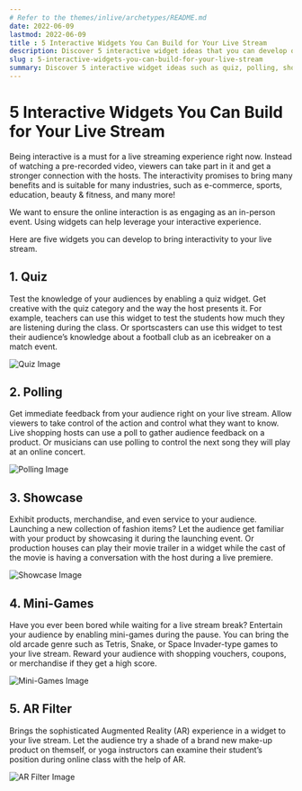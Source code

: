 ```yaml
---
# Refer to the themes/inlive/archetypes/README.md
date: 2022-06-09
lastmod: 2022-06-09
title : 5 Interactive Widgets You Can Build for Your Live Stream
description: Discover 5 interactive widget ideas that you can develop on your live stream with the help of inLive Real-Time Widget API.
slug : 5-interactive-widgets-you-can-build-for-your-live-stream
summary: Discover 5 interactive widget ideas such as quiz, polling, showcase, mini-games, and AR filter that you can develop on your live stream with the help of inLive Real-Time Widget API.
---
```


# 5 Interactive Widgets You Can Build for Your Live Stream

Being interactive is a must for a live streaming experience right now. Instead of watching a pre-recorded video, viewers can take part in it and get a stronger connection with the hosts. The interactivity promises to bring many benefits and is suitable for many industries, such as e-commerce, sports, education, beauty & fitness, and many more!

We want to ensure the online interaction is as engaging as an in-person event. Using widgets can help leverage your interactive experience.

Here are five widgets you can develop to bring interactivity to your live stream.

## 1. Quiz

Test the knowledge of your audiences by enabling a quiz widget. Get creative with the quiz category and the way the host presents it. For example, teachers can use this widget to test the students how much they are listening during the class. Or sportscasters can use this widget to test their audience’s knowledge about a football club as an icebreaker on a match event.

![Quiz Image](/images/blog/interactive-widgets-you-can-build-for-your-live-stream/quiz.png)

## 2. Polling

Get immediate feedback from your audience right on your live stream. Allow viewers to take control of the action and control what they want to know. Live shopping hosts can use a poll to gather audience feedback on a product. Or musicians can use polling to control the next song they will play at an online concert.

![Polling Image](/images/blog/interactive-widgets-you-can-build-for-your-live-stream/polling.png)

## 3. Showcase

Exhibit products, merchandise, and even service to your audience. Launching a new collection of fashion items? Let the audience get familiar with your product by showcasing it during the launching event. Or production houses can play their movie trailer in a widget while the cast of the movie is having a conversation with the host during a live premiere.

![Showcase Image](/images/blog/interactive-widgets-you-can-build-for-your-live-stream/showcase.png)

## 4. Mini-Games

Have you ever been bored while waiting for a live stream break? Entertain your audience by enabling mini-games during the pause. You can bring the old arcade genre such as Tetris, Snake, or Space Invader-type games to your live stream. Reward your audience with shopping vouchers, coupons, or merchandise if they get a high score.

![Mini-Games Image](/images/blog/interactive-widgets-you-can-build-for-your-live-stream/mini-games.png)

## 5. AR Filter

Brings the sophisticated Augmented Reality (AR) experience in a widget to your live stream. Let the audience try a shade of a brand new make-up product on themself, or yoga instructors can examine their student’s position during online class with the help of AR.

![AR Filter Image](/images/blog/interactive-widgets-you-can-build-for-your-live-stream/ar-filter.png)
